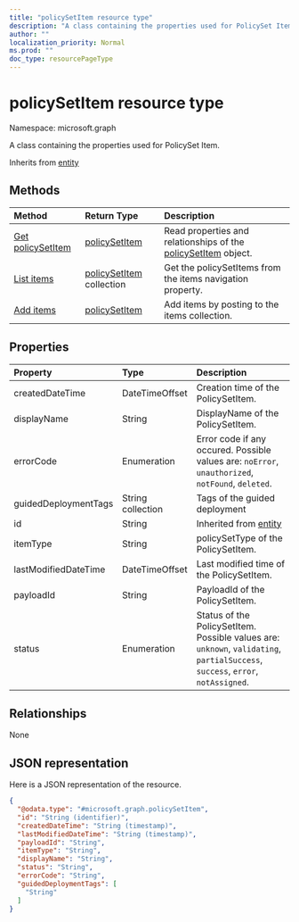 ```yaml
---
title: "policySetItem resource type"
description: "A class containing the properties used for PolicySet Item."
author: ""
localization_priority: Normal
ms.prod: ""
doc_type: resourcePageType
---
```


# policySetItem resource type


Namespace: microsoft.graph

A class containing the properties used for PolicySet Item.


Inherits from [entity](../resources/entity.md)

## Methods
|Method|Return Type|Description|
|:---|:---|:---|
|[Get policySetItem](../api/policysetitem-get.md)|[policySetItem](../resources/policysetitem.md)|Read properties and relationships of the [policySetItem](../resources/policysetitem.md) object.|
|[List items](../api/policyset-list-items.md)|[policySetItem](../resources/policysetitem.md) collection|Get the policySetItems from the items navigation property.|
|[Add items](../api/policyset-post-items.md)|[policySetItem](../resources/policysetitem.md)|Add items by posting to the items collection.|

## Properties
|Property|Type|Description|
|:---|:---|:---|
|createdDateTime|DateTimeOffset|Creation time of the PolicySetItem.|
|displayName|String|DisplayName of the PolicySetItem.|
|errorCode|Enumeration|Error code if any occured. Possible values are: `noError`, `unauthorized`, `notFound`, `deleted`.|
|guidedDeploymentTags|String collection|Tags of the guided deployment|
|id|String| Inherited from [entity](../resources/entity.md)|
|itemType|String|policySetType of the PolicySetItem.|
|lastModifiedDateTime|DateTimeOffset|Last modified time of the PolicySetItem.|
|payloadId|String|PayloadId of the PolicySetItem.|
|status|Enumeration|Status of the PolicySetItem. Possible values are: `unknown`, `validating`, `partialSuccess`, `success`, `error`, `notAssigned`.|

## Relationships
None

## JSON representation
Here is a JSON representation of the resource.
<!-- {
  "blockType": "resource",
  "keyProperty": "id",
  "@odata.type": "microsoft.graph.policySetItem",
  "baseType": "microsoft.graph.entity",
  "openType": false
}
-->
``` json
{
  "@odata.type": "#microsoft.graph.policySetItem",
  "id": "String (identifier)",
  "createdDateTime": "String (timestamp)",
  "lastModifiedDateTime": "String (timestamp)",
  "payloadId": "String",
  "itemType": "String",
  "displayName": "String",
  "status": "String",
  "errorCode": "String",
  "guidedDeploymentTags": [
    "String"
  ]
}
```

